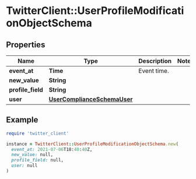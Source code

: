 # TwitterClient::UserProfileModificationObjectSchema

## Properties

| Name | Type | Description | Notes |
| ---- | ---- | ----------- | ----- |
| **event_at** | **Time** | Event time. |  |
| **new_value** | **String** |  |  |
| **profile_field** | **String** |  |  |
| **user** | [**UserComplianceSchemaUser**](UserComplianceSchemaUser.md) |  |  |

## Example

```ruby
require 'twitter_client'

instance = TwitterClient::UserProfileModificationObjectSchema.new(
  event_at: 2021-07-06T18:40:40Z,
  new_value: null,
  profile_field: null,
  user: null
)
```

